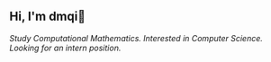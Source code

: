## Hi, I'm **dmqi**👋

*Study Computational Mathematics. Interested in Computer Science. Looking for an intern position.*
